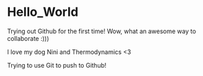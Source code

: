 # Hello_World

Trying out Github for the first time! Wow, what an awesome way to collaborate :)))

I love my dog Nini and Thermodynamics <3

Trying to use Git to push to Github!


